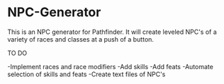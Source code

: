 # NPC-Generator

This is an NPC generator for Pathfinder. It will create leveled NPC's of a variety of races and classes at a push of a button.

TO DO

-Implement races and race modifiers
-Add skills
-Add feats
-Automate selection of skills and feats
-Create text files of NPC's




